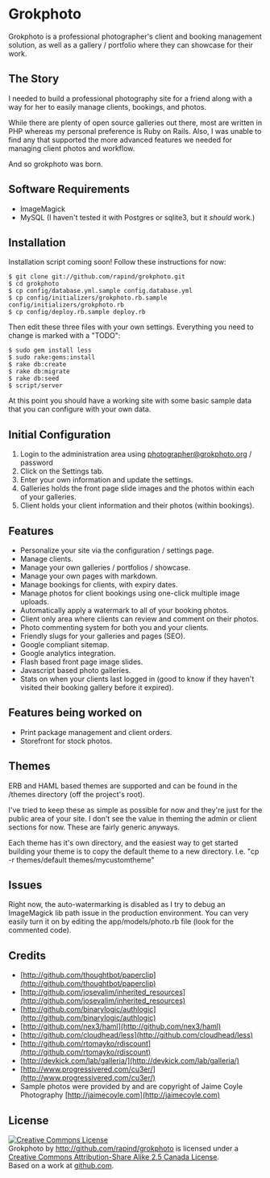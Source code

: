 Grokphoto
=========

Grokphoto is a professional photographer's client and booking management solution, as well as a gallery / portfolio where they can showcase for their work.

The Story
---------

I needed to build a professional photography site for a friend along with a way for her to easily manage clients, bookings, and photos.

While there are plenty of open source galleries out there, most are written in PHP whereas my personal preference is Ruby on Rails. Also, I was unable to find any that supported the more advanced features we needed for managing client photos and workflow.

And so grokphoto was born.

Software Requirements
---------------------

* ImageMagick
* MySQL (I haven't tested it with Postgres or sqlite3, but it *should* work.)

Installation
------------

Installation script coming soon! Follow these instructions for now:

    $ git clone git://github.com/rapind/grokphoto.git
    $ cd grokphoto
    $ cp config/database.yml.sample config.database.yml
    $ cp config/initializers/grokphoto.rb.sample config/initializers/grokphoto.rb
    $ cp config/deploy.rb.sample deploy.rb

Then edit these three files with your own settings. Everything you need to change is marked with a "TODO":

    $ sudo gem install less  
    $ sudo rake:gems:install
    $ rake db:create
    $ rake db:migrate
    $ rake db:seed
    $ script/server

At this point you should have a working site with some basic sample data that you can configure with your own data.

Initial Configuration
---------------------

1. Login to the administration area using photographer@grokphoto.org / password
2. Click on the Settings tab.
3. Enter your own information and update the settings.
4. Galleries holds the front page slide images and the photos within each of your galleries.
5. Client holds your client information and their photos (within bookings).

Features
--------

* Personalize your site via the configuration / settings page.
* Manage clients.
* Manage your own galleries / portfolios / showcase.
* Manage your own pages with markdown.
* Manage bookings for clients, with expiry dates.
* Manage photos for client bookings using one-click multiple image uploads.
* Automatically apply a watermark to all of your booking photos.
* Client only area where clients can review and comment on their photos.
* Photo commenting system for both you and your clients.
* Friendly slugs for your galleries and pages (SEO).
* Google compliant sitemap.
* Google analytics integration.
* Flash based front page image slides.
* Javascript based photo galleries.
* Stats on when your clients last logged in (good to know if they haven't visited their booking gallery before it expired).


Features being worked on
------------------------

* Print package management and client orders.
* Storefront for stock photos.

Themes
------

ERB and HAML based themes are supported and can be found in the /themes directory (off the project's root).

I've tried to keep these as simple as possible for now and they're just for the public area of your site. I don't see the value in theming the  admin or client sections for now. These are fairly generic anyways.

Each theme has it's own directory, and the easiest way to get started building your theme is to copy the default theme to a new directory. I.e. "cp -r themes/default themes/mycustomtheme"


Issues
------

Right now, the auto-watermarking is disabled as I try to debug an ImageMagick lib path issue in the production environment. You can very easily turn it on by editing the app/models/photo.rb file (look for the commented code).


Credits
-------

* [http://github.com/thoughtbot/paperclip](http://github.com/thoughtbot/paperclip)
* [http://github.com/josevalim/inherited_resources](http://github.com/josevalim/inherited_resources)
* [http://github.com/binarylogic/authlogic](http://github.com/binarylogic/authlogic)
* [http://github.com/nex3/haml](http://github.com/nex3/haml)
* [http://github.com/cloudhead/less](http://github.com/cloudhead/less)
* [http://github.com/rtomayko/rdiscount](http://github.com/rtomayko/rdiscount)
* [http://devkick.com/lab/galleria/](http://devkick.com/lab/galleria/)
* [http://www.progressivered.com/cu3er/](http://www.progressivered.com/cu3er/)
* Sample photos were provided by and are copyright of Jaime Coyle Photography [http://jaimecoyle.com](http://jaimecoyle.com)


License
-------

<a rel="license" href="http://creativecommons.org/licenses/by-sa/2.5/ca/"><img alt="Creative Commons License" style="border-width:0" src="http://i.creativecommons.org/l/by-sa/2.5/ca/88x31.png" /></a><br /><span xmlns:dc="http://purl.org/dc/elements/1.1/" href="http://purl.org/dc/dcmitype/InteractiveResource" property="dc:title" rel="dc:type">Grokphoto</span> by <a xmlns:cc="http://creativecommons.org/ns#" href="http://github.com/rapind/grokphoto" property="cc:attributionName" rel="cc:attributionURL">http://github.com/rapind/grokphoto</a> is licensed under a <a rel="license" href="http://creativecommons.org/licenses/by-sa/2.5/ca/">Creative Commons Attribution-Share Alike 2.5 Canada License</a>.<br />Based on a work at <a xmlns:dc="http://purl.org/dc/elements/1.1/" href="http://github.com/rapind/grokphoto" rel="dc:source">github.com</a>.
